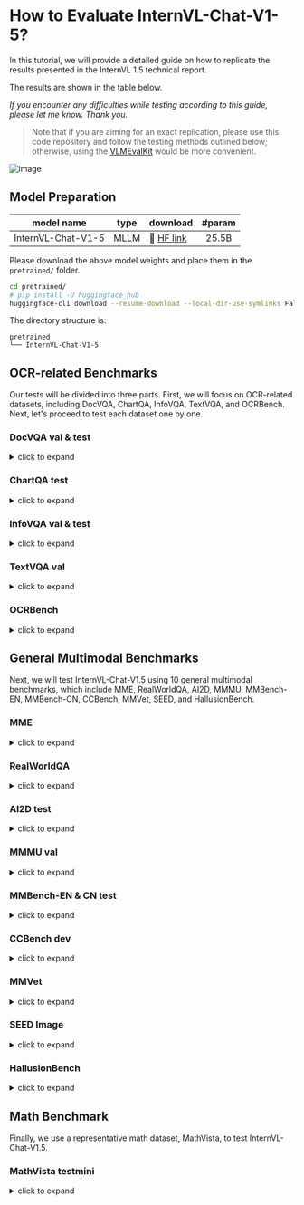 # How to Evaluate InternVL-Chat-V1-5?

In this tutorial, we will provide a detailed guide on how to replicate the results presented in the InternVL 1.5 technical report.

The results are shown in the table below.

_If you encounter any difficulties while testing according to this guide, please let me know. Thank you._

> Note that if you are aiming for an exact replication, please use this code repository and follow the testing methods outlined below; otherwise, using the [VLMEvalKit](https://github.com/open-compass/VLMEvalKit) would be more convenient.

![image](https://github.com/OpenGVLab/InternVL/assets/23737120/8b62d429-c689-426a-9267-2727b6430b6e)

## Model Preparation

| model name         | type | download                                                          | #param |
| ------------------ | ---- | ----------------------------------------------------------------- | :----: |
| InternVL-Chat-V1-5 | MLLM | 🤗 [HF link](https://huggingface.co/OpenGVLab/InternVL-Chat-V1-5) | 25.5B  |

Please download the above model weights and place them in the `pretrained/` folder.

```sh
cd pretrained/
# pip install -U huggingface_hub
huggingface-cli download --resume-download --local-dir-use-symlinks False OpenGVLab/InternVL-Chat-V1-5 --local-dir InternVL-Chat-V1-5
```

The directory structure is:

```
pretrained
└── InternVL-Chat-V1-5
```

## OCR-related Benchmarks

Our tests will be divided into three parts. First, we will focus on OCR-related datasets, including DocVQA, ChartQA, InfoVQA, TextVQA, and OCRBench. Next, let's proceed to test each dataset one by one.

### DocVQA val & test

<details>
<summary>click to expand</summary>

1. Download the DocVQA dataset using the following instructions:

   ```shell
   mkdir -p data/docvqa && cd data/docvqa

   # download images and annotations
   wget https://datasets.cvc.uab.es/rrc/DocVQA/train.tar.gz --no-check-certificate # (optional)
   wget https://datasets.cvc.uab.es/rrc/DocVQA/val.tar.gz --no-check-certificate
   wget https://datasets.cvc.uab.es/rrc/DocVQA/test.tar.gz --no-check-certificate

   # unzip files
   tar -zxvf train.tar.gz
   tar -zxvf val.tar.gz
   tar -zxvf test.tar.gz

   # download converted jsonl files
   wget https://ofasys-wlcb.oss-cn-wulanchabu.aliyuncs.com/Qwen-VL/evaluation/docvqa/train.jsonl
   wget https://ofasys-wlcb.oss-cn-wulanchabu.aliyuncs.com/Qwen-VL/evaluation/docvqa/val.jsonl
   wget https://ofasys-wlcb.oss-cn-wulanchabu.aliyuncs.com/Qwen-VL/evaluation/docvqa/test.jsonl
   cd ../..
   ```

2. After preparation is complete, the directory structure is:

   ```
   data
    ├── docvqa
    │   ├── test
    │   ├── test.jsonl
    │   ├── train
    │   ├── train.jsonl
    │   ├── val
    │   └── val.jsonl
   ```

3. Test the model with the following commands:

   We use a maximum of `18 tiles` to test the DocVQA dataset.

   ```shell
   # evaluation on the val set
   GPUS=8 sh evaluate.sh pretrained/InternVL-Chat-V1-5 vqa-docvqa-val --dynamic --max-num 18
   # evaluation on the test set
   GPUS=8 sh evaluate.sh pretrained/InternVL-Chat-V1-5 vqa-docvqa-test --dynamic --max-num 18
   ```

   The result of the validation set is:

   ```
   Overall ANLS: 0.9049
   ```

   For the test set, the test results need to be submitted to the [testing server](https://rrc.cvc.uab.es/?ch=17&com=tasks).

</details>

### ChartQA test

<details>
<summary>click to expand</summary>

1. Download the ChartQA dataset using the following instructions:

   ```shell
   mkdir -p data/chartqa && cd data/chartqa

   # download images from https://drive.google.com/file/d/1Lm_w6zeET1Hyl_9ks6w5nEsgpoyPHalV/view

   # download converted files
   wget https://ofasys-wlcb.oss-cn-wulanchabu.aliyuncs.com/Qwen-VL/evaluation/chartqa/train_human.jsonl
   wget https://ofasys-wlcb.oss-cn-wulanchabu.aliyuncs.com/Qwen-VL/evaluation/chartqa/train_augmented.jsonl
   wget https://ofasys-wlcb.oss-cn-wulanchabu.aliyuncs.com/Qwen-VL/evaluation/chartqa/test_human.jsonl
   wget https://ofasys-wlcb.oss-cn-wulanchabu.aliyuncs.com/Qwen-VL/evaluation/chartqa/test_augmented.jsonl

   cd ../..
   ```

2. After preparation is complete, the directory structure is:

   ```
   data
    ├── chartqa
    │   ├── ChartQA Dataset
    │   │    ├── test
    │   │    ├── train
    │   │    └── val
    │   ├── test_augmented.jsonl
    │   ├── test_human.jsonl
    │   ├── train_augmented.jsonl
    │   └── train_human.jsonl
   ```

3. Test the model with the following commands:

   We use a maximum of `12 tiles` to test the ChartQA dataset.

   ```shell
   # evaluation on the test set
   GPUS=8 sh evaluate.sh pretrained/InternVL-Chat-V1-5 vqa-chartqa-test --dynamic --max-num 12
   ```

   The result of the test set is:

   ```
   ['chartqa_test_human', {'relaxed_accuracy': 0.736}]
   ['chartqa_test_augmented', {'relaxed_accuracy': 0.9408}]
   # the average score = (73.6 + 94.08) / 2 = 83.8
   ```

</details>

### InfoVQA val & test

<details>
<summary>click to expand</summary>

1. Download the InfoVQA dataset using the following instructions:

   ```shell
   mkdir -p data/infographicsvqa && cd data/infographicsvqa

   # download images and annotations from https://rrc.cvc.uab.es/?ch=17&com=downloads
   # infographicsVQA_test_v1.0.json, infographicsVQA_val_v1.0_withQT.json, infographicVQA_train_v1.0.json

   # download converted files
   wget https://huggingface.co/OpenGVLab/InternVL/raw/main/infographicsvqa_val.jsonl -O val.jsonl
   wget https://huggingface.co/OpenGVLab/InternVL/raw/main/infographicsvqa_test.jsonl -O test.jsonl

   cd ../..
   ```

2. After preparation is complete, the directory structure is:

   ```
   data
    ├── infographicsvqa
    │   ├── infographicsvqa_images
    │   ├── infographicsVQA_test_v1.0.json
    │   ├── infographicsVQA_val_v1.0_withQT.json
    │   ├── infographicVQA_train_v1.0.json
    │   ├── test.jsonl
    │   └── val.jsonl
   ```

3. Test the model with the following commands:

   We use a maximum of `24 tiles` to test the InfoVQA dataset.

   ```shell
   # evaluation on the val set
   GPUS=8 sh evaluate.sh pretrained/InternVL-Chat-V1-5 vqa-infovqa-val --dynamic --max-num 24
   # evaluation on the test set
   GPUS=8 sh evaluate.sh pretrained/InternVL-Chat-V1-5 vqa-infovqa-test --dynamic --max-num 24
   ```

   The result of the val set is:

   ```
   Overall ANLS: 0.7235
   ```

   For the test set, the test results need to be submitted to the [testing server](https://rrc.cvc.uab.es/?ch=17&com=tasks).

</details>

### TextVQA val

<details>
<summary>click to expand</summary>

1. Download the TextVQA dataset using the following instructions:

   ```shell
   mkdir -p data/textvqa && cd data/textvqa

   # download images
   wget https://dl.fbaipublicfiles.com/textvqa/images/train_val_images.zip && unzip train_val_images.zip

   # download converted files
   wget https://ofasys-wlcb.oss-cn-wulanchabu.aliyuncs.com/Qwen-VL/evaluation/textvqa/textvqa_train_annotations.json
   wget https://ofasys-wlcb.oss-cn-wulanchabu.aliyuncs.com/Qwen-VL/evaluation/textvqa/textvqa_train_questions.json
   wget https://ofasys-wlcb.oss-cn-wulanchabu.aliyuncs.com/Qwen-VL/evaluation/textvqa/textvqa_train.jsonl
   wget https://ofasys-wlcb.oss-cn-wulanchabu.aliyuncs.com/Qwen-VL/evaluation/textvqa/textvqa_val_annotations.json
   wget https://ofasys-wlcb.oss-cn-wulanchabu.aliyuncs.com/Qwen-VL/evaluation/textvqa/textvqa_val_questions.json
   wget https://github.com/OpenGVLab/InternVL/releases/download/data/textvqa_val.jsonl
   wget https://github.com/OpenGVLab/InternVL/releases/download/data/textvqa_val_llava.jsonl

   cd ../..
   ```

2. After preparation is complete, the directory structure is:

   ```
   data
    ├── textvqa
    │   ├── textvqa_train_annotations.json
    │   ├── textvqa_train.jsonl
    │   ├── textvqa_train_questions.json
    │   ├── textvqa_val_annotations.json
    │   ├── textvqa_val.jsonl
    │   ├── textvqa_val_llava.jsonl
    │   ├── textvqa_val_questions.json
    │   └── train_images
   ```

3. Test the model with the following commands:

   We use a maximum of `24 tiles` to test the TextVQA dataset.

   ```shell
   # evaluation on the val set
   GPUS=8 sh evaluate.sh pretrained/InternVL-Chat-V1-5 vqa-textvqa-val --dynamic --max-num 24
   ```

   The result of the val set is:

   ```
   ['pretrained/InternVL-Chat-V1-5', 'textvqa_val', 0.8061000000000043]
   ```

</details>

### OCRBench

<details>
<summary>click to expand</summary>

Please use [VLMEvalKit](https://github.com/open-compass/VLMEvalKit) for the test of OCRBench.

The command to test InternVL-Chat-V1-5 on OCRBench using VLMEvalKit is:

```
torchrun --nproc-per-node=8 run.py --data OCRBench --model InternVL-Chat-V1-5 --verbose
```

The result is:

```
2024-04-29 00:28:29,681 - Evaluation - INFO - Score:
2024-04-29 00:28:29,681 - Evaluation - INFO - Text Recognition:238
2024-04-29 00:28:29,681 - Evaluation - INFO - Scene Text-centric VQA:178
2024-04-29 00:28:29,681 - Evaluation - INFO - Doc-oriented VQA:151
2024-04-29 00:28:29,681 - Evaluation - INFO - Key Information Extraction:153
2024-04-29 00:28:29,681 - Evaluation - INFO - Handwritten Mathematical Expression Recognition:4
2024-04-29 00:28:29,681 - Evaluation - INFO - Final Score:724
2024-04-29 00:28:29,681 - Evaluation - INFO - Final Score Norm:72.4
```

</details>

## General Multimodal Benchmarks

Next, we will test InternVL-Chat-V1.5 using 10 general multimodal benchmarks, which include MME, RealWorldQA, AI2D, MMMU, MMBench-EN, MMBench-CN, CCBench, MMVet, SEED, and HallusionBench.

### MME

<details>
<summary>click to expand</summary>

1. Download the MME dataset using the following instructions:

   ```shell
   mkdir -p data/mme && cd data/mme

   # 1. Download the data following the official instructions [here](https://github.com/BradyFU/Awesome-Multimodal-Large-Language-Models/tree/Evaluation).
   # 2. Downloaded images to `MME_Benchmark_release_version`.

   cd ../..
   ```

2. After preparation is complete, the directory structure is:

   ```
   data
    ├── mme
    │   └── MME_Benchmark_release_version
   ```

3. Single-GPU inference and evaluate:

   We use a maximum of `12 tiles` to test the MME dataset.

   ```shell
   # evaluation on the val set
   GPUS=1 sh evaluate.sh pretrained/InternVL-Chat-V1-5 mme --dynamic --max-num 12
   ```

   The result of MME is:

   ```
   total score: 1658.3683473389356

      existence  score: 190.0
      count  score: 175.0
      position  score: 171.66666666666669
      color  score: 178.33333333333331
      posters  score: 173.8095238095238
      celebrity  score: 142.05882352941177
      scene  score: 156.5
      landmark  score: 179.5
      artwork  score: 144.0
      OCR  score: 147.5


   =========== Cognition ===========
   total score: 533.5714285714286

      commonsense_reasoning  score: 133.57142857142858
      numerical_calculation  score: 117.5
      text_translation  score: 185.0
      code_reasoning  score: 97.5

   # 1658.3683473389356 + 533.5714285714286 = 2191.939775910364
   ```

</details>

### RealWorldQA

<details>
<summary>click to expand</summary>

Please use [VLMEvalKit](https://github.com/open-compass/VLMEvalKit) for the test of RealWorldQA.

The command to test InternVL-Chat-V1-5 on RealWorldQA using VLMEvalKit is:

```
torchrun --nproc-per-node=8 run.py --data RealWorldQA --model InternVL-Chat-V1-5 --verbose
```

The result is:

```
2024-04-29 00:35:13,282 - Evaluation - INFO - Score:
2024-04-29 00:35:13,282 - Evaluation - INFO -   split   Overall
0  none  0.660131
```

</details>

### AI2D test

<details>
<summary>click to expand</summary>

1. Download the AI2D dataset using the following instructions:

   ```shell
   mkdir -p data/ai2diagram && cd data/ai2diagram
   # download converted files
   wget https://huggingface.co/OpenGVLab/InternVL/raw/main/ai2d_test_vlmevalkit.jsonl -O test_vlmevalkit.jsonl
   wget https://huggingface.co/OpenGVLab/InternVL/resolve/main/AI2D_TEST.zip && unzip AI2D_TEST.zip

   # download images from Google drive (optional, provided by InternLM-XComposer)
   # https://drive.google.com/file/d/1dqqa3MnrxMXaU_K9JA6C83je32ibwdOY/view?usp=sharing
   # images should be placed in `data/ai2diagram/ai2d/abc_images` and `data/ai2diagram/ai2d/images`
   cd ../..
   ```

2. After preparation is complete, the directory structure is:

   ```
   data
    ├── ai2diagram
    │   ├── test_vlmevalkit.jsonl
    │   ├── ai2d # (optional)
    │   │    ├── abc_images
    │   │    └── images
    │   └── AI2D_TEST
   ```

3. Test the model with the following commands:

   We use a maximum of `6 tiles` to test the AI2D dataset.

   ```shell
   # evaluation on the test set
   GPUS=8 sh evaluate.sh pretrained/InternVL-Chat-V1-5 vqa-ai2d-test --dynamic
   ```

   The result of AI2D is:

   ```
   ai2diagram_test {'accuracy': 0.8073186528497409}
   ```

</details>

### MMMU val

<details>
<summary>click to expand</summary>

1. The evaluation code will automatically download the dataset from HuggingFace.

2. Test the model with the following commands:

   ```
   GPUS=8 sh evaluate.sh pretrained/InternVL-Chat-V1-5 mmmu-val --dynamic
   ```

   The result of MMMU val is:

   ```
   {'Overall-Art and Design': {'num': 120, 'acc': 0.608}, 'Art': {'num': 30, 'acc': 0.7}, 'Art_Theory': {'num': 30, 'acc': 0.8}, 'Design': {'num': 30, 'acc': 0.767}, 'Music': {'num': 30, 'acc': 0.167}, 'Overall-Business': {'num': 150, 'acc': 0.413}, 'Accounting': {'num': 30, 'acc': 0.467}, 'Economics': {'num': 30, 'acc': 0.4}, 'Finance': {'num': 30, 'acc': 0.4}, 'Manage': {'num': 30, 'acc': 0.4}, 'Marketing': {'num': 30, 'acc': 0.4}, 'Overall-Science': {'num': 150, 'acc': 0.38}, 'Biology': {'num': 30, 'acc': 0.6}, 'Chemistry': {'num': 30, 'acc': 0.233}, 'Geography': {'num': 30, 'acc': 0.4}, 'Math': {'num': 30, 'acc': 0.333}, 'Physics': {'num': 30, 'acc': 0.333}, 'Overall-Health and Medicine': {'num': 150, 'acc': 0.433}, 'Basic_Medical_Science': {'num': 30, 'acc': 0.5}, 'Clinical_Medicine': {'num': 30, 'acc': 0.5}, 'Diagnostics_and_Laboratory_Medicine': {'num': 30, 'acc': 0.333}, 'Pharmacy': {'num': 30, 'acc': 0.367}, 'Public_Health': {'num': 30, 'acc': 0.467}, 'Overall-Humanities and Social Science': {'num': 120, 'acc': 0.617}, 'History': {'num': 30, 'acc': 0.633}, 'Literature': {'num': 30, 'acc': 0.8}, 'Sociology': {'num': 30, 'acc': 0.567}, 'Psychology': {'num': 30, 'acc': 0.467}, 'Overall-Tech and Engineering': {'num': 210, 'acc': 0.362}, 'Agriculture': {'num': 30, 'acc': 0.567}, 'Architecture_and_Engineering': {'num': 30, 'acc': 0.267}, 'Computer_Science': {'num': 30, 'acc': 0.367}, 'Electronics': {'num': 30, 'acc': 0.3}, 'Energy_and_Power': {'num': 30, 'acc': 0.333}, 'Materials': {'num': 30, 'acc': 0.467}, 'Mechanical_Engineering': {'num': 30, 'acc': 0.233}, 'Overall': {'num': 900, 'acc': 0.452}}
   ```

</details>

### MMBench-EN & CN test

<details>
<summary>click to expand</summary>

1. Download the MMBench dataset using the following instructions:

   ```
   mkdir -p data/mmbench && cd data/mmbench

   # download csv files of mmbench
   wget http://opencompass.openxlab.space/utils/MMBench/CCBench_legacy.tsv
   wget https://download.openmmlab.com/mmclassification/datasets/mmbench/mmbench_dev_20230712.tsv
   wget https://download.openmmlab.com/mmclassification/datasets/mmbench/mmbench_dev_cn_20231003.tsv
   wget https://download.openmmlab.com/mmclassification/datasets/mmbench/mmbench_dev_en_20231003.tsv
   wget https://download.openmmlab.com/mmclassification/datasets/mmbench/mmbench_test_cn_20231003.tsv
   wget https://download.openmmlab.com/mmclassification/datasets/mmbench/mmbench_test_en_20231003.tsv

   cd ../..
   ```

2. After preparation is complete, the directory structure is:

   ```
   data
    ├── mmbench
    │   ├── CCBench_legacy.tsv
    │   ├── mmbench_dev_20230712.tsv
    │   ├── mmbench_dev_cn_20231003.tsv
    │   ├── mmbench_dev_en_20231003.tsv
    │   ├── mmbench_test_cn_20231003.tsv
    │   └── mmbench_test_en_20231003.tsv
   ```

3. Test the model with the following commands:

   We use a maximum of `6 tiles` to test the MMBench dataset.

   ```shell
   # evaluation on the test-en set
   GPUS=8 sh evaluate.sh pretrained/InternVL-Chat-V1-5 mmbench-test-en --dynamic
   # evaluation on the test-cn set
   GPUS=8 sh evaluate.sh pretrained/InternVL-Chat-V1-5 mmbench-test-cn --dynamic
   ```

   Submit the result to the [test server](mmbench.opencompass.org.cn). The result of MMBench is:

   ```
   # result of the test-en set
   A_Overall (test)	0.8217488789237668
   # result of the test-cn set
   A_Overall (test)	0.8195067264573991
   ```

</details>

### CCBench dev

<details>
<summary>click to expand</summary>

1. See the `MMBench-EN & CN test` part to prepare the CCBench data.

2. Test the model with the following commands:

   We use a maximum of `6 tiles` to test the CCBench dataset.

   ```shell
   # evaluation on the dev set
   GPUS=8 sh evaluate.sh pretrained/InternVL-Chat-V1-5 ccbench-dev --dynamic
   ```

   Submit the result to the [test server](mmbench.opencompass.org.cn). The result of CCBench is:

   ```
   A_Overall (dev)	0.7
   ```

</details>

</details>

### MMVet

<details>
<summary>click to expand</summary>

1. Download the MMVet dataset using the following instructions:

   ```
   mkdir -p data/mm-vet && cd data/mm-vet
   wget https://github.com/yuweihao/MM-Vet/releases/download/v1/mm-vet.zip
   unzip mm-vet.zip
   wget https://huggingface.co/OpenGVLab/InternVL/raw/main/llava-mm-vet.jsonl
   cd ../..
   ```

2. After preparation is complete, the directory structure is:

   ```
   data
    ├── mm-vet
    │   ├── images
    │   └── llava-mm-vet.jsonl
   ```

3. Test the model with the following commands:

   We use a maximum of `6 tiles` to test the MMVet dataset.

   ```shell
   # evaluation on the mmvet
   GPUS=8 sh evaluate.sh pretrained/InternVL-Chat-V1-5 mmvet --dynamic
   ```

   Submit the result to the [test server](https://huggingface.co/spaces/whyu/MM-Vet_Evaluator). The result of MMVet is:

   ```
   total
   62.7
   ```

</details>

### SEED Image

<details>
<summary>click to expand</summary>

1. Download the SEED dataset using the following instructions:

   ```
   mkdir -p data/SEED && cd data/SEED
   # 1. Follow the official instructions [Data Preparation for SEED-Bench-1](https://github.com/AILab-CVC/SEED-Bench/blob/main/DATASET.md#data-preparation-for-seed-bench-1)
   #    to download the images and the videos. Put images under `./data/SEED/SEED-Bench-image`.
   # 2. Extract the video frame in the middle from the downloaded videos, and put them under `./data/SEED/SEED-Bench-image`.
   #    LLaVA provided the script [`extract_video_frames.py`](../internvl_chat/tools/extract_video_frames.py) modified from the official one.

   wget https://huggingface.co/OpenGVLab/InternVL/raw/main/seed.jsonl
   cd ../..
   ```

2. After preparation is complete, the directory structure is:

   ```
   data
    ├── SEED
    │   ├── SEED-Bench-image
    │   └── seed.jsonl
   ```

3. Test the model with the following commands:

   ```shell
   sh evaluate.sh pretrained/InternVL-Chat-V1-5 seed --dynamic
   ```

   The result is:

   ```
   Acc@1: 0.6999444135630906
   length: 17990
   Accuracy for each data type:
   Data type Scene Understanding: 80.37%
   Data type Instance Identity: 80.45%
   Data type Instance Location: 78.03%
   Data type Instance Attributes: 72.39%
   Data type Instances Counting: 69.19%
   Data type Spatial Relation: 59.82%
   Data type Instance Interaction: 77.32%
   Data type Visual Reasoning: 78.85%
   Data type Text Understanding: 55.81%
   Data type Action Recognition: 54.08%
   Data type Action Prediction: 44.82%
   Data type Procedure Understanding: 40.18%
   Total accuracy: 69.99%
   Image accuracy: 75.99%
   Video accuracy: 47.27%
   ```

</details>

### HallusionBench

<details>
<summary>click to expand</summary>

Please use [VLMEvalKit](https://github.com/open-compass/VLMEvalKit) for the test of HallusionBench.

The command to test InternVL-Chat-V1-5 on HallusionBench using VLMEvalKit is:

```
torchrun --nproc-per-node=8 run.py --data HallusionBench --model InternVL-Chat-V1-5 --verbose
```

The result is:

```
2024-04-29 00:46:23,688 - Evaluation - INFO - Score:
2024-04-29 00:46:23,688 - Evaluation - INFO -           split       aAcc       fAcc       qAcc
0       Overall  66.771819  40.173410  40.879121
1            VD  63.620981  40.000000  34.296029
2            VS  71.944444  40.517241  51.123596
3     VD_figure  77.500000  65.853659  53.846154
4        VS_map  56.250000  18.181818  18.750000
5   VD_illusion  66.666667  41.935484  34.722222
6      VS_table  75.892857  46.428571  55.813953
7        VD_ocr  78.651685  58.139535  58.139535
8        VS_ocr  59.259259  38.461538  22.222222
9      VS_chart  81.538462  50.000000  72.368421
10     VD_video  51.176471  10.416667  13.043478
11      VD_math  56.481481  25.000000  27.777778
```

The final score reported in our technical report is the average: (66.771819 + 40.173410 + 40.879121) / 3 = 49.3

</details>

## Math Benchmark

Finally, we use a representative math dataset, MathVista, to test InternVL-Chat-V1.5.

### MathVista testmini

<details>
<summary>click to expand</summary>

1. Download the MathVista dataset using the following instructions:

   ```bash
   mkdir -p data/MathVista && cd data/MathVista
   wget https://huggingface.co/datasets/AI4Math/MathVista/raw/main/annot_testmini.json
   cd ../..
   ```

2. Test the model with the following commands:

   ```shell
   export OPENAI_API_KEY='your-openai-key'
   GPUS=8 sh evaluate.sh pretrained/InternVL-Chat-V1-5 mathvista-testmini --dynamic
   ```

   The result is:

   ```
   Correct: 535, Total: 1000, Accuracy: 53.5%
   1000
   Number of test problems: 1000
   
   Type: [question_type]
   [free_form]: 47.17% (217/460)
   [multi_choice]: 58.89% (318/540)
   
   Type: [answer_type]
   [float]: 0.00% (0/40)
   [integer]: 51.67% (216/418)
   [text]: 58.89% (318/540)
   [list]: 50.00% (1/2)
   
   Type: [language]
   [english]: 53.31% (499/936)
   [chinese]: 56.45% (35/62)
   [persian]: 50.00% (1/2)
   ```

</details>
